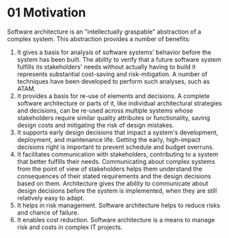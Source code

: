 # 01 Motivation

Software architecture is an "intellectually graspable" abstraction of a complex system. This abstraction provides a number of benefits:

1. It gives a basis for analysis of software systems' behavior before the system has been built. The ability to verify that a future software system fulfills its stakeholders' needs without actually having to build it represents substantial cost-saving and risk-mitigation. A number of techniques have been developed to perform such analyses, such as ATAM.
1. It provides a basis for re-use of elements and decisions. A complete software architecture or parts of it, like individual architectural strategies and decisions, can be re-used across multiple systems whose stakeholders require similar quality attributes or functionality, saving design costs and mitigating the risk of design mistakes.
1. It supports early design decisions that impact a system's development, deployment, and maintenance life. Getting the early, high-impact decisions right is important to prevent schedule and budget overruns.
1. It facilitates communication with stakeholders, contributing to a system that better fulfills their needs. Communicating about complex systems from the point of view of stakeholders helps them understand the consequences of their stated requirements and the design decisions based on them. Architecture gives the ability to communicate about design decisions before the system is implemented, when they are still relatively easy to adapt.
1. It helps in risk management. Software architecture helps to reduce risks and chance of failure.
1. It enables cost reduction. Software architecture is a means to manage risk and costs in complex IT projects.